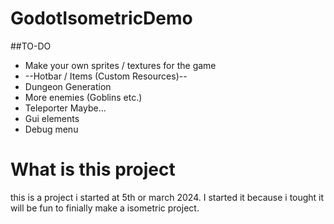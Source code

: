# GodotIsometricDemo

##TO-DO

- Make your own sprites / textures for the game
- --Hotbar / Items (Custom Resources)--
- Dungeon Generation
- More enemies (Goblins etc.)
- Teleporter Maybe...
- Gui elements
- Debug menu

# What is this project
this is a project i started at 5th or march 2024.  I started it because i tought it will be fun to finially make a isometric project.

